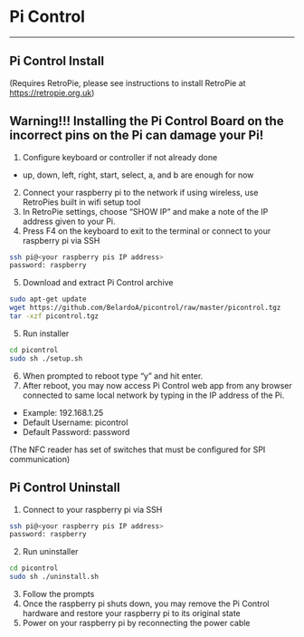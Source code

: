 # Pi Control
-----------------
## Pi Control Install 
(Requires RetroPie, please see instructions to install RetroPie at https://retropie.org.uk)

## Warning!!! Installing the Pi Control Board on the incorrect pins on the Pi can damage your Pi!

1. Configure keyboard or controller if not already done
  * up, down, left, right, start, select, a, and b are enough for now
2. Connect your raspberry pi to the network if using wireless, use RetroPies built in wifi setup tool
3. In RetroPie settings, choose “SHOW IP” and make a note of the IP address given to your Pi.
4. Press F4 on the keyboard to exit to the terminal or connect to your raspberry pi via SSH
```bash
ssh pi@<your raspberry pis IP address>
password: raspberry
```
5. Download and extract Pi Control archive
  ```bash
 sudo apt-get update
 wget https://github.com/BelardoA/picontrol/raw/master/picontrol.tgz
 tar -xzf picontrol.tgz
 ```
5. Run installer

  ```bash
 cd picontrol
 sudo sh ./setup.sh
 ``` 
6. When prompted to reboot type “y” and hit enter.
7. After reboot, you may now access Pi Control web app from any browser connected to same local network by typing in the IP address of the Pi.
  * Example: 192.168.1.25
  * Default Username: picontrol
  * Default Password: password

(The NFC reader has set of switches that must be configured for SPI communication)

## Pi Control Uninstall
1. Connect to your raspberry pi via SSH
```bash
ssh pi@<your raspberry pis IP address>
password: raspberry
```
2. Run uninstaller
```bash
cd picontrol
sudo sh ./uninstall.sh
```
3. Follow the prompts
4. Once the raspberry pi shuts down, you may remove the Pi Control hardware and restore your raspberry pi to its original state
5. Power on your raspberry pi by reconnecting the power cable